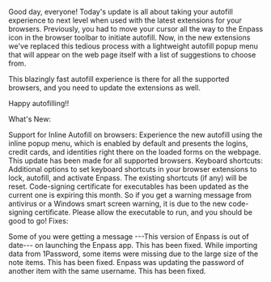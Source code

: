 Good day, everyone! Today's update is all about taking your autofill experience to next level when used with the latest extensions for your browsers. Previously, you had to move your cursor all the way to the Enpass icon in the browser toolbar to initiate autofill. Now, in the new extensions we've replaced this tedious process with a lightweight autofill popup menu that will appear on the web page itself with a list of suggestions to choose from.

This blazingly fast autofill experience is there for all the supported browsers, and you need to update the extensions as well.

Happy autofilling!!

What's New:

Support for Inline Autofill on browsers: Experience the new autofill using the inline popup menu, which is enabled by default and presents the logins, credit cards, and identities right there on the loaded forms on the webpage. This update has been made for all supported browsers.
Keyboard shortcuts: Additional options to set keyboard shortcuts in your browser extensions to lock, autofill, and activate Enpass. The existing shortcuts (if any) will be reset.
Code-signing certificate for executables has been updated as the current one is expiring this month. So if you get a warning message from antivirus or a Windows smart screen warning, it is due to the new code-signing certificate. Please allow the executable to run, and you should be good to go!
Fixes:

Some of you were getting a message ---This version of Enpass is out of date--- on launching the Enpass app. This has been fixed.
While importing data from 1Password, some items were missing due to the large size of the note items. This has been fixed.
Enpass was updating the password of another item with the same username. This has been fixed.
